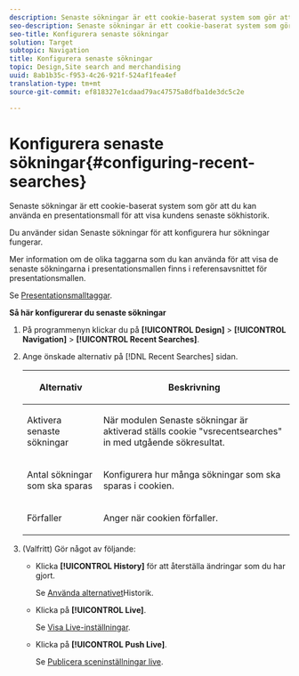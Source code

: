 ```yaml
---
description: Senaste sökningar är ett cookie-baserat system som gör att du kan använda en presentationsmall för att visa kundens senaste sökhistorik.
seo-description: Senaste sökningar är ett cookie-baserat system som gör att du kan använda en presentationsmall för att visa kundens senaste sökhistorik.
seo-title: Konfigurera senaste sökningar
solution: Target
subtopic: Navigation
title: Konfigurera senaste sökningar
topic: Design,Site search and merchandising
uuid: 8ab1b35c-f953-4c26-921f-524af1fea4ef
translation-type: tm+mt
source-git-commit: ef818327e1cdaad79ac47575a8dfba1de3dc5c2e

---
```



# Konfigurera senaste sökningar{#configuring-recent-searches}

Senaste sökningar är ett cookie-baserat system som gör att du kan använda en presentationsmall för att visa kundens senaste sökhistorik.

Du använder sidan Senaste sökningar för att konfigurera hur sökningar fungerar.

Mer information om de olika taggarna som du kan använda för att visa de senaste sökningarna i presentationsmallen finns i referensavsnittet för presentationsmallen.

Se [Presentationsmalltaggar](../c-appendices/c-templates.md#reference_F1BBF616BCEC4AD7B2548ECD3CA74C64).

**Så här konfigurerar du senaste sökningar**

1. På programmenyn klickar du på **[!UICONTROL Design]** > **[!UICONTROL Navigation]** > **[!UICONTROL Recent Searches]**.
1. Ange önskade alternativ på [!DNL Recent Searches] sidan.

   <!-- 
   
   r_recent_searches_options.xml
   
   -->

   <table> 
    <thead> 
      <tr> 
      <th colname="col1" class="entry"> <p>Alternativ </p> </th> 
      <th colname="col2" class="entry"> <p>Beskrivning </p> </th> 
      </tr> 
    </thead>
    <tbody> 
      <tr> 
      <td colname="col1"> <p>Aktivera senaste sökningar </p> </td> 
      <td colname="col2"> <p> När modulen Senaste sökningar är aktiverad ställs cookie "vsrecentsearches" in med utgående sökresultat. </p> </td> 
      </tr> 
      <tr> 
      <td colname="col1"> <p>Antal sökningar som ska sparas </p> </td> 
      <td colname="col2"> <p>Konfigurera hur många sökningar som ska sparas i cookien. </p> </td> 
      </tr> 
      <tr> 
      <td colname="col1"> <p>Förfaller </p> </td> 
      <td colname="col2"> <p>Anger när cookien förfaller. </p> </td> 
      </tr> 
    </tbody> 
    </table>

1. (Valfritt) Gör något av följande:

   * Klicka **[!UICONTROL History]** för att återställa ändringar som du har gjort.

      Se [Använda alternativet](../t-using-the-history-option.md#task_70DD3F87A67242BBBD2CB27156F43002)Historik.

   * Klicka på **[!UICONTROL Live]**.

      Se [Visa Live-inställningar](../c-about-staging.md#task_401A0EBDB5DB4D4CA933CBA7BECDC10F).

   * Klicka på **[!UICONTROL Push Live]**.

      Se [Publicera sceninställningar live](../c-about-staging.md#task_44306783B4C0408AAA58B471DAF2D9A4).

